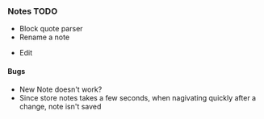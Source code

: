 <!--GSREFLM0C1U-->
### Notes TODO
<!--GSREFXUFQIP-->
- Block quote parser
- Rename a note

<!--GSREFPEAD3L-->
- Edit<!--GSREFKODP4M-->
#### Bugs

- New Note doesn't work?
- Since store notes takes a few seconds, when nagivating quickly after a change, note isn't saved